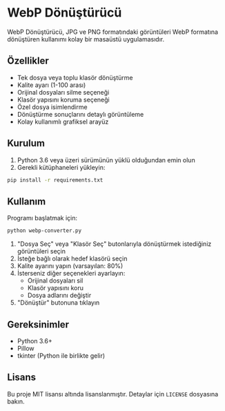 # WebP Dönüştürücü

WebP Dönüştürücü, JPG ve PNG formatındaki görüntüleri WebP formatına dönüştüren kullanımı kolay bir masaüstü uygulamasıdır.

## Özellikler

- Tek dosya veya toplu klasör dönüştürme
- Kalite ayarı (1-100 arası)
- Orijinal dosyaları silme seçeneği
- Klasör yapısını koruma seçeneği
- Özel dosya isimlendirme
- Dönüştürme sonuçlarını detaylı görüntüleme
- Kolay kullanımlı grafiksel arayüz

## Kurulum

1. Python 3.6 veya üzeri sürümünün yüklü olduğundan emin olun
2. Gerekli kütüphaneleri yükleyin:
```bash
pip install -r requirements.txt
```

## Kullanım

Programı başlatmak için:
```bash
python webp-converter.py
```

1. "Dosya Seç" veya "Klasör Seç" butonlarıyla dönüştürmek istediğiniz görüntüleri seçin
2. İsteğe bağlı olarak hedef klasörü seçin
3. Kalite ayarını yapın (varsayılan: 80%)
4. İsterseniz diğer seçenekleri ayarlayın:
   - Orijinal dosyaları sil
   - Klasör yapısını koru
   - Dosya adlarını değiştir
5. "Dönüştür" butonuna tıklayın

## Gereksinimler

- Python 3.6+
- Pillow
- tkinter (Python ile birlikte gelir)

## Lisans

Bu proje MIT lisansı altında lisanslanmıştır. Detaylar için `LICENSE` dosyasına bakın.
